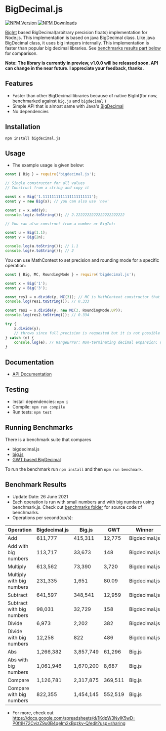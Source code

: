 # BigDecimal.js

[![NPM Version][npm-image]][npm-url]
[![NPM Downloads][downloads-image]][downloads-url]

[BigInt](https://developer.mozilla.org/en-US/docs/Web/JavaScript/Reference/Global_Objects/BigInt) based BigDecimal(arbitrary precision floats) implementation for Node.js.
This implementation is based on java BigDecimal class. Like java BigDecimal class, it uses big integers internally. This implementation
is faster than popular big decimal libraries. See [benchmarks results part below](https://github.com/srknzl/bigdecimal.js#benchmark-results) for comparison.

**Note: The library is currently in preview, v1.0.0 will be released soon. API can change in the near future. I appreciate your feedback, thanks.**

## Features

* Faster than other BigDecimal libraries because of native BigInt(for now, benchmarked against `big.js` and `bigdecimal` )
* Simple API that is almost same with Java's [BigDecimal](https://docs.oracle.com/en/java/javase/16/docs/api/java.base/java/math/BigDecimal.html)
* No dependencies

## Installation

```
npm install bigdecimal.js
```

## Usage

* The example usage is given below:

```javascript
const { Big } = require('bigdecimal.js');

// Single constructor for all values
// Construct from a string and copy it

const x = Big('1.1111111111111111111111');
const y = new Big(x); // you can also use 'new'

const z = x.add(y);
console.log(z.toString()); // 2.2222222222222222222222

// You can also construct from a number or BigInt:

const u = Big(1.1);
const v = Big(2n);

console.log(u.toString()); // 1.1
console.log(v.toString()); // 2
```

You can use MathContext to set precision and rounding mode for a specific operation:

```javascript
const { Big, MC, RoundingMode } = require('bigdecimal.js');

const x = Big('1');
const y = Big('3');

const res1 = x.divide(y, MC(3)); // MC is MathContext constructor that can be used without `new`
console.log(res1.toString()); // 0.333

const res2 = x.divide(y, new MC(3, RoundingMode.UP));
console.log(res2.toString()); // 0.334

try {
    x.divide(y);
    // throws since full precision is requested but it is not possible
} catch (e) {
    console.log(e); // RangeError: Non-terminating decimal expansion; no exact representable decimal result.
}
```
## Documentation

* [API Documentation](https://srknzl.github.io/bigdecimal.js/api/current/docs)

## Testing

* Install dependencies: `npm i`
* Compile: `npm run compile`
* Run tests: `npm test`

## Running Benchmarks

There is a benchmark suite that compares

* bigdecimal.js
* [big.js](https://github.com/MikeMcl/big.js)
* [GWT based BigDecimal](https://github.com/iriscouch/bigdecimal.js)

To run the benchmark run `npm install` and then `npm run benchmark`.

## Benchmark Results

* Update Date: 26 June 2021
* Each operation is run with small numbers and with big numbers using benchmark.js.
  Check out [benchmarks folder](https://github.com/srknzl/bigdecimal.js/tree/main/benchmarks) for source code of benchmarks.
* Operations per second(op/s):

| Operation | Bigdecimal.js | Big.js | GWT | Winner |
| --- | --- | --- | --- | --- |
| Add | 611,777 | 415,311 | 12,775 | Bigdecimal.js |
| Add with big numbers | 113,717 | 33,673 | 148 | Bigdecimal.js |
| Multiply | 613,562 | 73,390 | 3,720 | Bigdecimal.js |
| Multiply with big numbers | 231,335 | 1,651 | 80.09 | Bigdecimal.js |
| Subtract | 641,597 | 348,541 | 12,959 | Bigdecimal.js |
| Subtract with big numbers | 98,031 | 32,729 | 158 | Bigdecimal.js |
| Divide | 6,973 | 2,202 | 382 | Bigdecimal.js |
| Divide with big numbers | 12,258 | 822 | 486 | Bigdecimal.js |
| Abs | 1,266,382 | 3,857,749 | 61,296 | Big.js |
| Abs with big numbers | 1,061,946 | 1,670,200 | 8,687 | Big.js |
| Compare | 1,126,781 | 2,317,875 | 369,511 | Big.js |
| Compare with big numbers | 822,355 | 1,454,145 | 552,519 | Big.js |


* For more, check out https://docs.google.com/spreadsheets/d/1KdpW3NyIK5wD-P0f4H72CvizZ9u0B4qeIm2xBqzky-Q/edit?usp=sharing

[npm-image]: https://img.shields.io/npm/v/bigdecimal.js.svg
[npm-url]: https://npmjs.org/package/bigdecimal.js
[downloads-image]: https://img.shields.io/npm/dm/bigdecimal.js.svg
[downloads-url]: https://npmcharts.com/compare/bigdecimal.js?minimal=true
